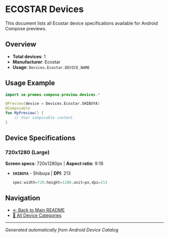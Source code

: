 # ECOSTAR Devices

This document lists all Ecostar device specifications available for Android Compose previews.

## Overview

- **Total devices**: 1
- **Manufacturer**: Ecostar
- **Usage**: `Devices.Ecostar.DEVICE_NAME`

## Usage Example

```kotlin
import se.premex.compose.preview.devices.*

@Preview(device = Devices.Ecostar.SHIBUYA)
@Composable
fun MyPreview() {
    // Your composable content
}
```

## Device Specifications

### 720x1280 (Large)

**Screen specs**: 720x1280px | **Aspect ratio**: 9:16

- **`SHIBUYA`** - Shibuya | **DPI**: 213
  ```kotlin
  spec:width=720,height=1280,unit=px,dpi=213
  ```

## Navigation

- [← Back to Main README](../../README.md)
- [📱 All Device Categories](../README.md)

---
*Generated automatically from Android Device Catalog*
